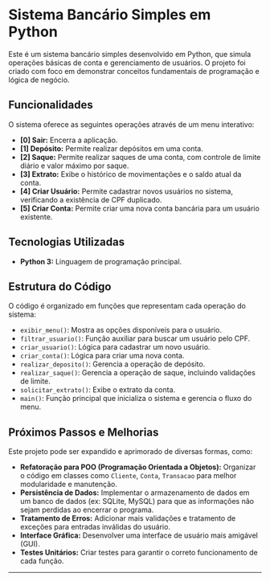 # Sistema Bancário Simples em Python

Este é um sistema bancário simples desenvolvido em Python, que simula operações básicas de conta e gerenciamento de usuários. O projeto foi criado com foco em demonstrar conceitos fundamentais de programação e lógica de negócio.

## Funcionalidades

O sistema oferece as seguintes operações através de um menu interativo:

*   **[0] Sair:** Encerra a aplicação.
*   **[1] Depósito:** Permite realizar depósitos em uma conta.
*   **[2] Saque:** Permite realizar saques de uma conta, com controle de limite diário e valor máximo por saque.
*   **[3] Extrato:** Exibe o histórico de movimentações e o saldo atual da conta.
*   **[4] Criar Usuário:** Permite cadastrar novos usuários no sistema, verificando a existência de CPF duplicado.
*   **[5] Criar Conta:** Permite criar uma nova conta bancária para um usuário existente.

## Tecnologias Utilizadas

*   **Python 3:** Linguagem de programação principal.

## Estrutura do Código

O código é organizado em funções que representam cada operação do sistema:

*   `exibir_menu()`: Mostra as opções disponíveis para o usuário.
*   `filtrar_usuario()`: Função auxiliar para buscar um usuário pelo CPF.
*   `criar_usuario()`: Lógica para cadastrar um novo usuário.
*   `criar_conta()`: Lógica para criar uma nova conta.
*   `realizar_deposito()`: Gerencia a operação de depósito.
*   `realizar_saque()`: Gerencia a operação de saque, incluindo validações de limite.
*   `solicitar_extrato()`: Exibe o extrato da conta.
*   `main()`: Função principal que inicializa o sistema e gerencia o fluxo do menu.

## Próximos Passos e Melhorias 

Este projeto pode ser expandido e aprimorado de diversas formas, como:

*   **Refatoração para POO (Programação Orientada a Objetos):** Organizar o código em classes como `Cliente`, `Conta`, `Transacao` para melhor modularidade e manutenção.
*   **Persistência de Dados:** Implementar o armazenamento de dados em um banco de dados (ex: SQLite, MySQL) para que as informações não sejam perdidas ao encerrar o programa.
*   **Tratamento de Erros:** Adicionar mais validações e tratamento de exceções para entradas inválidas do usuário.
*   **Interface Gráfica:** Desenvolver uma interface de usuário mais amigável (GUI).
*   **Testes Unitários:** Criar testes para garantir o correto funcionamento de cada função.

---
